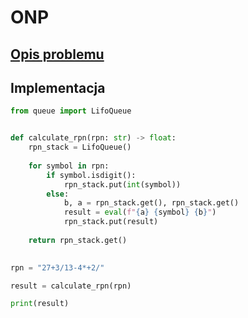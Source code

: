 # ONP

## [Opis problemu](../../../../algorithms/text/rpn.md)


## Implementacja

```python linenums="1"
from queue import LifoQueue


def calculate_rpn(rpn: str) -> float:
	rpn_stack = LifoQueue()
	
	for symbol in rpn:
		if symbol.isdigit():
			rpn_stack.put(int(symbol))
		else:
			b, a = rpn_stack.get(), rpn_stack.get()
			result = eval(f"{a} {symbol} {b}")
			rpn_stack.put(result)
				
	return rpn_stack.get()
	

rpn = "27+3/13-4*+2/"

result = calculate_rpn(rpn)

print(result)
```
